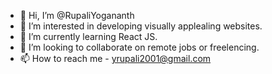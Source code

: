 - 👋 Hi, I’m @RupaliYogananth
- 👀 I’m interested in developing visually applealing websites.
- 🌱 I’m currently learning React JS.
- 💞️ I’m looking to collaborate on remote jobs or freelencing.
- 📫 How to reach me - yrupali2001@gmail.com

<!---
RupaliYogananth/RupaliYogananth is a ✨ special ✨ repository because its `README.md` (this file) appears on your GitHub profile.
You can click the Preview link to take a look at your changes.
--->
